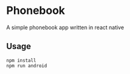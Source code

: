 # Phonebook

A simple phonebook app written in react native

## Usage

```
npm install
npm run android
```